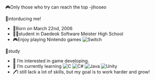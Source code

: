 🎮Only those who try can reach the top -jihoseo

📰intorducing me!
- 🎂Born on March 22nd, 2006
- 👨‍🎓student in Daedeok Software Meister High School
- 🎮Enjoy playing Nintendo games ![Switch](https://img.shields.io/badge/Switch-E60012?style=for-the-badge&logo=nintendo-switch&logoColor=white)

📖study
- 👀 I’m interested in game developing.
- 📖 I’m currently learning ![C](https://img.shields.io/badge/c-%2300599C.svg?style=for-the-badge&logo=c&logoColor=white) ![C#](https://img.shields.io/badge/c%23-%23239120.svg?style=for-the-badge&logo=c-sharp&logoColor=white) ![Java](https://img.shields.io/badge/java-%23ED8B00.svg?style=for-the-badge&logo=java&logoColor=white) ![Unity](https://img.shields.io/badge/unity-%23000000.svg?style=for-the-badge&logo=unity&logoColor=white)
- 🖊️I still lack a lot of skills, but my goal is to work harder and grow!

<!---
jihoseo2006/jihoseo2006 is a ✨ special ✨ repository because its `README.md` (this file) appears on your GitHub profile.
You can click the Preview link to take a look at your changes.
--->
